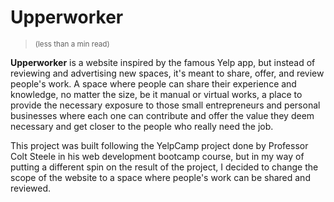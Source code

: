 # Upperworker
> <sup> (less than a min read) </sup>

**Upperworker** is a website inspired by the famous Yelp app, but instead of reviewing and advertising new spaces, it's meant to share, offer, and review people's work.
A space where people can share their experience and knowledge, no matter the size, be it manual or virtual works, a place to provide the necessary exposure to those 
small entrepreneurs and personal businesses where each one can contribute and offer the value they deem necessary and get closer to the people who really need the job.

This project was built following the YelpCamp project done by Professor Colt Steele in his web development bootcamp course,
but in my way of putting a different spin on the result of the project, I decided to change the scope of the website to a space where people's work can be shared and reviewed.
